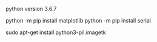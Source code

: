 python version 3.6.7

python -m pip install matplotlib
python -m pip install serial

sudo apt-get install python3-pil.imagetk